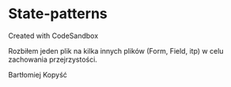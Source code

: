 # State-patterns

Created with CodeSandbox

Rozbiłem jeden plik na kilka innych plików (Form, Field, itp) w celu zachowania przejrzystości.

Bartłomiej Kopyść
